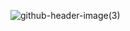 ![github-header-image(3)](https://github.com/LitMgwebi/LitMgwebi/assets/29978279/594d8f03-94fb-45c1-b60c-b312140ca257)
